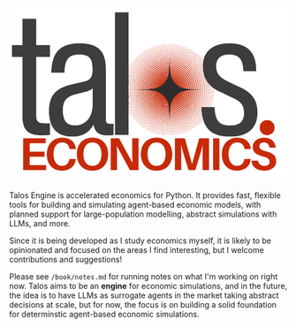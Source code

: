 ![talos_logo](assets/logo.png)

Talos Engine is accelerated economics for Python. It provides fast, flexible tools for building and simulating agent-based economic models, with planned support for large-population modelling, abstract simulations with LLMs, and more. 

Since it is being developed as I study economics myself, it is likely to be opinionated and focused on the areas I find interesting, but I welcome contributions and suggestions!

Please see `/book/notes.md` for running notes on what I'm working on right now. Talos aims to be an **engine** for economic simulations, and in the future, the idea is to have LLMs as surrogate agents in the market taking abstract decisions at scale, but for now, the focus is on building a solid foundation for determinstic agent-based economic simulations. 


